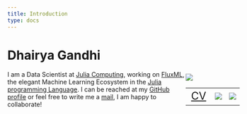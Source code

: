 ```yaml
---
title: Introduction
type: docs
---
```


# Dhairya Gandhi

<div style="float: right;margin-top: 7px; margin-right: -5%; width: 25%; height: 25%">
  <img class="face" src="https://avatars.githubusercontent.com/u/39688917?v=4"/>
  <!--- {{% button href="https://getgrav.org/" icon="fas fa-download" %}}Get Grav with icon{{% /button %}} -->


  <table style="display: inline-block; border: none;">
    <tr style="border: none;">
      <td style="border: none; font-size: 24px;"><a href="/CV/PhD_CV.pdf">CV</a></td>
      <td style="border: none;"> <a href="https://github.com/DhairyaLGandhi"> <img src="https://img.icons8.com/material-rounded/36/000000/github.png" /></a> </td>
     <td style="border: none;"> <a href="https://scholar.google.com/citations?hl=en&user=9i0Z2xkAAAAJ"> <img src="https://img.icons8.com/ios-glyphs/36/000000/graduation-cap--v1.png"/> </a></td>

   <!--- <td style="border: none;"> <a href="#"><img src="https://img.icons8.com/external-kiranshastry-lineal-kiranshastry/30/000000/external-email-interface-kiranshastry-lineal-kiranshastry.png"/></a></td> -->
   </tr>
  </table>

</div>


I am a Data Scientist at [Julia Computing](https://juliacomputing.com), working on [FluxML](https://fluxml.ai), the elegant Machine Learning Ecosystem in the [Julia programming Language](https://julialang.org). I can be reached at my [GitHub profile](https://github.com/DhairyaLGandhi) or feel free to write me a [mail](mailto:dhairya@juliacomputing.com), I am happy to collaborate! 
